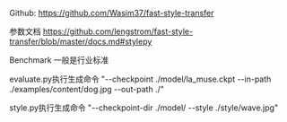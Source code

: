 Github:
https://github.com/Wasim37/fast-style-transfer

参数文档
https://github.com/lengstrom/fast-style-transfer/blob/master/docs.md#stylepy

Benchmark 一般是行业标准

evaluate.py执行生成命令
"--checkpoint ./model/la_muse.ckpt --in-path ./examples/content/dog.jpg --out-path ./"

style.py执行生成命令
"--checkpoint-dir ./model/ --style ./style/wave.jpg"